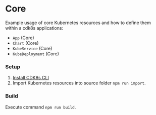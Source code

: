 # Core

Example usage of core Kubernetes resources and how to define them within a cdk8s applications:

- `App` (Core)
- `Chart` (Core)
- `KubeService` (Core)
- `KubeDeployment` (Core)

### Setup
1. [Install CDK8s CLI](https://cdk8s.io/docs/latest/getting-started/#install-the-cli)
2. Import Kubernetes resources into source folder ```npm run import```.

### Build
Execute command ```npm run build```. 
